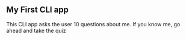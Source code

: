 **My First CLI app**
--------------------

This CLI app asks the user 10 questions about me. 
If you know me, go ahead and take the quiz
